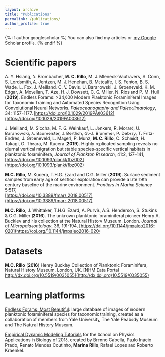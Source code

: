 ```yaml
---
layout: archive
title: "Publications"
permalink: /publications/
author_profile: true
---
```


{% if author.googlescholar %}
  You can also find my articles on <u><a href="{{author.googlescholar}}">my Google Scholar profile</a>.</u>
{% endif %}
# Scientific papers

A. Y. Hsiang, A. Brombacher, __M. C. Rillo__, M. J. Mleneck‐Vautravers, S. Conn, S. Lordsmith, A. Jentzen, M. J. Henehan, B. Metcalfe, I. S. Fenton, B. S. Wade, L. Fox, J. Meilland, C. V. Davis, U. Baranowski, J. Groeneveld, K. M. Edgar, A. Movellan, T. Aze, H. J. Dowsett, C. G. Miller, N. Rios and P. M. Hull (__2019__). Endless Forams: >34,000 Modern Planktonic Foraminiferal Images for Taxonomic Training and Automated Species Recognition Using Convolutional Neural Networks. _Paleoceanography and Paleoclimatology_, 34: 1157-1177. [https://doi.org/10.1029/2019PA003612](https://doi.org/10.1029/2019PA003612)  


J. Meilland, M. Siccha, M. F. G. Weinkauf, L. Jonkers, R. Morard, U. Baranowski, A. Baumeister, J. Bertlich, G.-J. Brummer, P. Debray, T. Fritz-Endres, J. Groeneveld, L. Magerl, P. Munz, __M. C. Rillo__, C. Schmidt, H. Takagi, G. Theara, M. Kucera (__2019__). Highly replicated sampling reveals no diurnal vertical migration but stable species-specific vertical habitats in planktonic foraminifera, _Journal of Plankton Research_, 41:2, 127–141, [https://doi.org/10.1093/plankt/fbz002](https://doi.org/10.1093/plankt/fbz002)  


__M.C. Rillo__, M. Kucera, T.H.G. Ezard and C.G. Miller (__2019__). Surface sediment samples from early age of seafloor exploration can provide a late 19th century baseline of the marine environment. _Frontiers in Marine Science_ 5:517,  
[https://doi.org/10.3389/fmars.2018.00517](https://doi.org/10.3389/fmars.2018.00517)  


__M.C. Rillo__, J. Whittaker, T.H.G. Ezard, A. Purvis, A.S. Henderson, S. Stukins & C.G. Miller (__2016__). 
The unknown planktonic foraminiferal pioneer Henry A. Buckley and his collection at the Natural
History Museum, London. _Journal of Micropalaeontology_, 36, 191-194, 
[https://doi.org/10.1144/jmpaleo2016-020](https://doi.org/10.1144/jmpaleo2016-020)  

# Datasets

__M.C. Rillo__ (__2016__) Henry Buckley Collection of Planktonic Foraminifera, Natural History Museum, London, UK. [NHM Data
Portal http://dx.doi.org/10.5519/0035055](http://dx.doi.org/10.5519/0035055)  

# Learning platforms

[Endless Forams, Most Beautiful](http://www.endlessforams.org): large database of images of modern planktonic foraminiferal species for taxonomic training, created as a collaboration of members from Yale University, The Yale Peabody Museum and The Natural History Museum.  

[Empirical Dynamic Modeling Tutorials](https://mathbio.github.io/edmTutorials/) for the School on Physics Applications in Biology of 2018, created by Brenno Cabella, Paulo Inácio Prado, Renato Mendes Coutinho, __Marina Rillo__, Rafael Lopes and Roberto Kraenkel.
